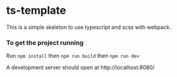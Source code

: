 # ts-template

This is a simple skeleton to use typescript and scss with webpack.

### To get the project running

Run `npm install` then `npm run build` then `npm run dev`

A development server should open at http://localhost:8080/
